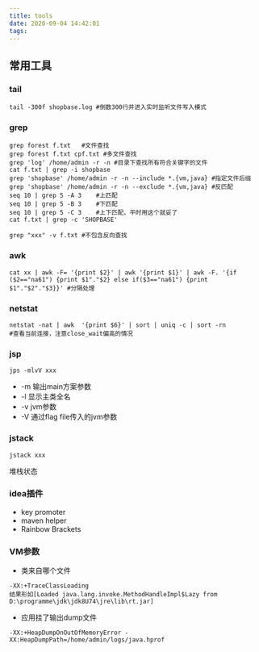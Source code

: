 ```yaml
---
title: tools
date: 2020-09-04 14:42:01
tags:
---
```


## 常用工具
### tail
```
tail -300f shopbase.log #倒数300行并进入实时监听文件写入模式
```

### grep
```
grep forest f.txt   #文件查找
grep forest f.txt cpf.txt #多文件查找
grep 'log' /home/admin -r -n #目录下查找所有符合关键字的文件
cat f.txt | grep -i shopbase    
grep 'shopbase' /home/admin -r -n --include *.{vm,java} #指定文件后缀
grep 'shopbase' /home/admin -r -n --exclude *.{vm,java} #反匹配
seq 10 | grep 5 -A 3    #上匹配
seq 10 | grep 5 -B 3    #下匹配
seq 10 | grep 5 -C 3    #上下匹配，平时用这个就妥了
cat f.txt | grep -c 'SHOPBASE'

grep "xxx" -v f.txt #不包含反向查找
```

### awk
```
cat xx | awk -F= '{print $2}' | awk '{print $1}' | awk -F. '{if ($2=="na61") {print $1"."$2} else if($3=="na61") {print $1"."$2"."$3}}' #分隔处理
```

### netstat
```
netstat -nat | awk  '{print $6}' | sort | uniq -c | sort -rn 
#查看当前连接，注意close_wait偏高的情况
```

### jsp
```
jps -mlvV xxx
```
* -m 输出main方案参数
* -l 显示主类全名
* -v jvm参数
* -V 通过flag file传入的jvm参数

### jstack
```
jstack xxx
```
堆栈状态

### idea插件
* key promoter
* maven helper
* Rainbow Brackets

### VM参数
* 类来自哪个文件
```
-XX:+TraceClassLoading
结果形如[Loaded java.lang.invoke.MethodHandleImpl$Lazy from D:\programme\jdk\jdk8U74\jre\lib\rt.jar]
```
* 应用挂了输出dump文件
```
-XX:+HeapDumpOnOutOfMemoryError -XX:HeapDumpPath=/home/admin/logs/java.hprof
```

